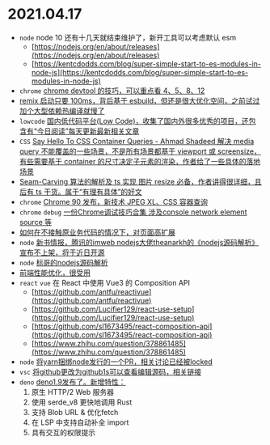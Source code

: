 # 2021.04.17

* `node` node 10 还有十几天就结束维护了，新开工具可以考虑默认 esm
  * [https://nodejs.org/en/about/releases](https://nodejs.org/en/about/releases)
  * [https://kentcdodds.com/blog/super-simple-start-to-es-modules-in-node-js](https://kentcdodds.com/blog/super-simple-start-to-es-modules-in-node-js)
* `chrome` [chrome devtool 的技巧，可以重点看 4、5、8、12](https://blog.asayer.io/15-devtool-secrets-for-javascript-developers)
* [remix 启动只要 100ms，背后基于 esbuild，但还是很大优化空间，之前试过加个大型依赖热编译就慢了](https://twitter.com/ryanflorence/status/1383181615854092290)
* `lowcode` [国内低代码平台(Low Code)，收集了国内外很多优秀的项目，还包含有“今日阅读”每天更新最新相关文章](https://github.com/taowen/awesome-lowcode)
* `CSS` [Say Hello To CSS Container Queries - Ahmad Shadeed  解决 media query 不能覆盖的一些场景，不是所有场景都基于 viewport 或 screensize，有些需要基于 container 的尺寸决定子元素的渲染，作者给了一些具体的落地场景](https://www.instapaper.com/read/1404526005)
* [Seam-Carving 算法的解析及 ts 实现  图片 resize 必备，作者讲得很详细，且后有 ts 干货。属于“有理有具体”的好文](https://trekhleb.dev/blog/2021/content-aware-image-resizing-in-javascript)
* `chrome` [Chrome 90 发布，新技术 JPEG XL、CSS 容器查询](https://developer.chrome.com/blog/new-in-chrome-90)
* `chrome` `debug` [一份Chrome调试技巧合集 涉及console network element source 等](https://www.frontendwingman.com/Chrome)
* [如何在不接触原业务代码的情况下，对页面高扩展](https://github.com/alibaba/schema-plugin-flow)
* `node` [新书情报，腾讯的imweb nodejs大佬theanarkh的《nodejs源码解析》宣布不上架，将于近日开源](https://mp.weixin.qq.com/s/uJA5A7hWBimS-8EMXRquEA)
* `node` [标哥的nodejs源码解析](https://github.com/theanarkh/understand-nodejs)
* [前端性能优化，很受用](https://github.com/alienzhou/fe-performance-journey)
* `react` `vue` 在 React 中使用 Vue3 的 Composition API
  * [https://github.com/antfu/reactivue](https://github.com/antfu/reactivue)
  * [https://github.com/Lucifier129/react-use-setup](https://github.com/Lucifier129/react-use-setup)
  * [https://github.com/sl1673495/react-composition-api](https://github.com/sl1673495/react-composition-api)
  * [https://www.zhihu.com/question/378861485](https://www.zhihu.com/question/378861485)
* `node` [将yarn捆绑node发行的一个PR，相关讨论已经被locked](http://github.com/nodejs/node/pull/37277)
* `vsc` [将github更改为github1s可以查看编辑源码，相关链接](https://github1s.com)
* `deno` [deno1.9发布了。新增特性：](https://deno.com/blog/v1.9)
  1. 原生 HTTP/2 Web 服务器
  2. 使用 serde_v8 更快地调用 Rust
  3. 支持 Blob URL & 优化fetch
  4. 在 LSP 中支持自动补全 import
  5. 具有交互的权限提示
